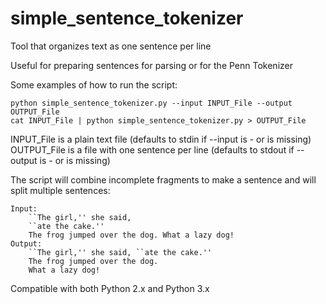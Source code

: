 simple_sentence_tokenizer
=========================

Tool that organizes text as one sentence per line  

Useful for preparing sentences for parsing or for the Penn Tokenizer  

Some examples of how to run the script:  

    python simple_sentence_tokenizer.py --input INPUT_File --output OUTPUT_File  
    cat INPUT_File | python simple_sentence_tokenizer.py > OUTPUT_File  

INPUT_File is a plain text file (defaults to stdin if --input is - or is missing)  
OUTPUT_File is a file with one sentence per line (defaults to stdout if --output is - or is missing)  

The script will combine incomplete fragments to make a sentence and will split multiple sentences:

    Input:  
        ``The girl,'' she said,     
        ``ate the cake.''  
        The frog jumped over the dog. What a lazy dog!  
    Output:  
        ``The girl,'' she said, ``ate the cake.''  
        The frog jumped over the dog.  
        What a lazy dog!  

Compatible with both Python 2.x and Python 3.x
